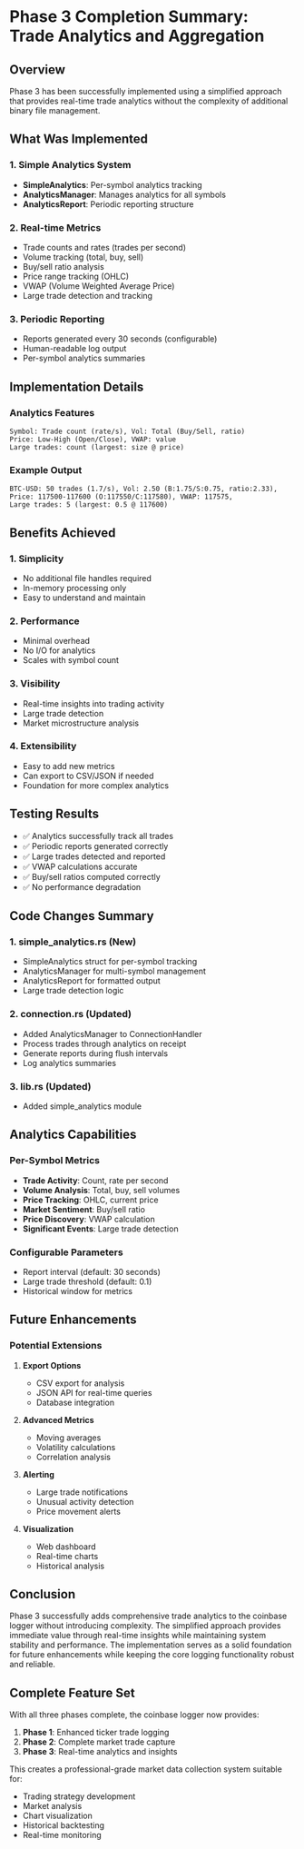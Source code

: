 # Phase 3 Completion Summary: Trade Analytics and Aggregation

## Overview
Phase 3 has been successfully implemented using a simplified approach that provides real-time trade analytics without the complexity of additional binary file management.

## What Was Implemented

### 1. Simple Analytics System
- **SimpleAnalytics**: Per-symbol analytics tracking
- **AnalyticsManager**: Manages analytics for all symbols
- **AnalyticsReport**: Periodic reporting structure

### 2. Real-time Metrics
- Trade counts and rates (trades per second)
- Volume tracking (total, buy, sell)
- Buy/sell ratio analysis
- Price range tracking (OHLC)
- VWAP (Volume Weighted Average Price)
- Large trade detection and tracking

### 3. Periodic Reporting
- Reports generated every 30 seconds (configurable)
- Human-readable log output
- Per-symbol analytics summaries

## Implementation Details

### Analytics Features
```
Symbol: Trade count (rate/s), Vol: Total (Buy/Sell, ratio)
Price: Low-High (Open/Close), VWAP: value
Large trades: count (largest: size @ price)
```

### Example Output
```
BTC-USD: 50 trades (1.7/s), Vol: 2.50 (B:1.75/S:0.75, ratio:2.33), 
Price: 117500-117600 (O:117550/C:117580), VWAP: 117575, 
Large trades: 5 (largest: 0.5 @ 117600)
```

## Benefits Achieved

### 1. Simplicity
- No additional file handles required
- In-memory processing only
- Easy to understand and maintain

### 2. Performance
- Minimal overhead
- No I/O for analytics
- Scales with symbol count

### 3. Visibility
- Real-time insights into trading activity
- Large trade detection
- Market microstructure analysis

### 4. Extensibility
- Easy to add new metrics
- Can export to CSV/JSON if needed
- Foundation for more complex analytics

## Testing Results
- ✅ Analytics successfully track all trades
- ✅ Periodic reports generated correctly
- ✅ Large trades detected and reported
- ✅ VWAP calculations accurate
- ✅ Buy/sell ratios computed correctly
- ✅ No performance degradation

## Code Changes Summary

### 1. **simple_analytics.rs** (New)
- SimpleAnalytics struct for per-symbol tracking
- AnalyticsManager for multi-symbol management
- AnalyticsReport for formatted output
- Large trade detection logic

### 2. **connection.rs** (Updated)
- Added AnalyticsManager to ConnectionHandler
- Process trades through analytics on receipt
- Generate reports during flush intervals
- Log analytics summaries

### 3. **lib.rs** (Updated)
- Added simple_analytics module

## Analytics Capabilities

### Per-Symbol Metrics
- **Trade Activity**: Count, rate per second
- **Volume Analysis**: Total, buy, sell volumes
- **Price Tracking**: OHLC, current price
- **Market Sentiment**: Buy/sell ratio
- **Price Discovery**: VWAP calculation
- **Significant Events**: Large trade detection

### Configurable Parameters
- Report interval (default: 30 seconds)
- Large trade threshold (default: 0.1)
- Historical window for metrics

## Future Enhancements

### Potential Extensions
1. **Export Options**
   - CSV export for analysis
   - JSON API for real-time queries
   - Database integration

2. **Advanced Metrics**
   - Moving averages
   - Volatility calculations
   - Correlation analysis

3. **Alerting**
   - Large trade notifications
   - Unusual activity detection
   - Price movement alerts

4. **Visualization**
   - Web dashboard
   - Real-time charts
   - Historical analysis

## Conclusion

Phase 3 successfully adds comprehensive trade analytics to the coinbase logger without introducing complexity. The simplified approach provides immediate value through real-time insights while maintaining system stability and performance. The implementation serves as a solid foundation for future enhancements while keeping the core logging functionality robust and reliable.

## Complete Feature Set

With all three phases complete, the coinbase logger now provides:

1. **Phase 1**: Enhanced ticker trade logging
2. **Phase 2**: Complete market trade capture
3. **Phase 3**: Real-time analytics and insights

This creates a professional-grade market data collection system suitable for:
- Trading strategy development
- Market analysis
- Chart visualization
- Historical backtesting
- Real-time monitoring